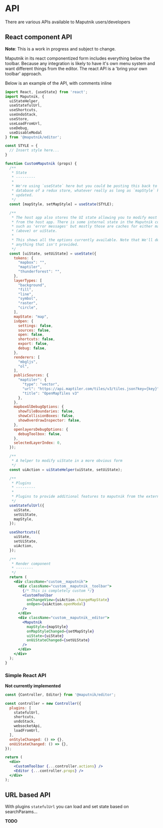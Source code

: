# API
There are various APIs available to Maputnik users/developers


## React component API
**Note**: This is a work in progress and subject to change.

Maputnik in its react componentized form includes everything below the toolbar. Because any integration is likely to have it's own menu system and want different things from the editor. The react API is a 'bring your own toolbar' approach.

Below is an example of the API, with comments inline


```jsx
import React, {useState} from 'react';
import Maputnik, {
  uiStateHelper,
  useStatefulUrl,
  useShortcuts,
  useUndoStack,
  useStore,
  useLoadFromUrl,
  useDebug,
  useDisableModal
} from '@maputnik/editor';

const STYLE = {
  // Insert style here...
}

function CustomMaputnik (props) {
  /**
   * State
   * ---------
   *
   * We're using `useState` here but you could be posting this back to your
   * database of a redux store, whatever really as long as `mapStyle` keeps
   * updated.
   */
  const [mapStyle, setMapStyle] = useState(STYLE);

  /**
   * The host app also stores the UI state allowing you to modify most things
   * from the host app. There is some internal state in the Maputnik component
   * such as 'error messages' but mostly those are caches for either mapStyle
   * (above) or uiState.
   *
   * This shows all the options currently available. Note that We'll default
   * anything that isn't provided.
   */
  const [uiState, setUiState] = useState({
    tokens: {
      "mapbox": "",
      "maptiler",
      "thunderforest": "",
    },
    layerTypes: [
      "background",
      "fill",
      "line",
      "symbol",
      "raster",
      "circle",
    ],
    mapState: "map",
    isOpen: {
      settings: false,
      sources: false,
      open: false,
      shortcuts: false,
      export: false,
      debug: false,
    },
    renderers: [
      "mbgljs",
      "ol",
    ],
    publicSources: {
      "maptiler": {
        "type": "vector",
        "url": "https://api.maptiler.com/tiles/v3/tiles.json?key={key}",
        "title": "OpenMapTiles v3"
      },
    },
    mapboxGlDebugOptions: {
      showTileBoundaries: false,
      showCollisionBoxes: false,
      showOverdrawInspector: false,
    },
    openlayersDebugOptions: {
      debugToolbox: false,
    },
    selectedLayerIndex: 0,
  });

  /**
   * A helper to modify uiState in a more obvious form
   */
  const uiAction = uiStateHelper(uiState, setUiState);

  /**
   * Plugins
   * ---------
   *
   * Plugins to provide additional features to maputnik from the external API.
   */
  useStatefulUrl({
    uiState,
    setUiState,
    mapStyle,
  });

  useShortcuts({
    uiState,
    setUiState,
    uiAction,
  });

  /**
   * Render component
   * --------
   */
  return (
    <div className="custom__maputnik">
      <div className="custom__maputnik__toolbar">
        {/* This is completely custom */}
        <CustomToolbar
          onChangeView={uiAction.changeMapState}
          onOpen={uiAction.openModal}
        />
      </div>
      <div className="custom__maputnik__editor">
        <Maputnik
          mapStyle={mapStyle}
          onMapStyleChanged={setMapStyle}
          uiState={uiState}
          onUiStateChanged={setUiState}
        />
      </div>
    </div>
  );
}
```


### Simple React API
**Not currently implemented**

```jsx
const {Controller, Editor} from '@maputnik/editor';

const controller = new Controller({
  plugins: [
    statefulUrl,
    shortcuts,
    undoStack,
    websocketApi,
    loadFromUrl,
  ],
  onStyleChanged: () => {},
  onUiStateChanged: () => {},
});

return (
  <div>
    <CustomToolbar {...controller.actions} />
    <Editor {...controller.props} />
  </div>
);
```


## URL based API
With plugins `statefulUrl` you can load and set state based on searchParams...

**TODO**



